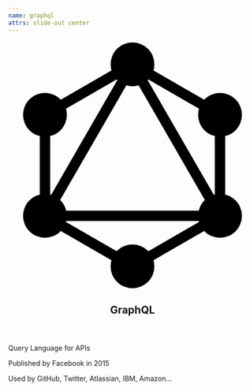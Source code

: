 ```yaml
---
name: graphql
attrs: slide-out center
---
```


<header fit uppercase flex color="--primary">

<svg xmlns="http://www.w3.org/2000/svg" viewBox="0 0 100 100">
  <path fill-rule="evenodd" clip-rule="evenodd" d="M50 6.90308L87.323 28.4515V71.5484L50 93.0968L12.677 71.5484V28.4515L50 6.90308ZM16.8647 30.8693V62.5251L44.2795 15.0414L16.8647 30.8693ZM50 13.5086L18.3975 68.2457H81.6025L50 13.5086ZM77.4148 72.4334H22.5852L50 88.2613L77.4148 72.4334ZM83.1353 62.5251L55.7205 15.0414L83.1353 30.8693V62.5251Z"/>
  <circle cx="50" cy="9.3209" r="8.82"/>
  <circle cx="85.2292" cy="29.6605" r="8.82"/>
  <circle cx="85.2292" cy="70.3396" r="8.82"/>
  <circle cx="50" cy="90.6791" r="8.82"/>
  <circle cx="14.7659" cy="70.3396" r="8.82"/>
  <circle cx="14.7659" cy="29.6605" r="8.82"/>
</svg>

## GraphQL

</header>

Query Language for APIs

Published by Facebook in 2015

Used by GitHub, Twitter, Atlassian, IBM, Amazon...

